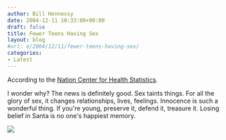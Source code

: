 ```yaml
---
author: Bill Hennessy
date: 2004-12-11 10:33:00+00:00
draft: false
title: Fewer Teens Having Sex
layout: blog
#url: e/2004/12/11/fewer-teens-having-sex/
categories:
- Latest
---
```


According to the [Nation Center for Health Statistics](https://apnews.myway.com/article/20041210/D86SUBAO0.html).




I wonder why? The news is definitely good. Sex taints things. For all the glory of sex, it changes relationships, lives, feelings. Innocence is such a wonderful thing. If you're young, preserve it, defend it, treasure it. Losing belief in Santa is no one's happiest memory. 




![](https://blog.billhennessy.com/aggbug.aspx?PostID=854)

